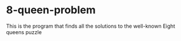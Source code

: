 # 8-queen-problem
This is the program that finds all the solutions to the well-known Eight queens puzzle
